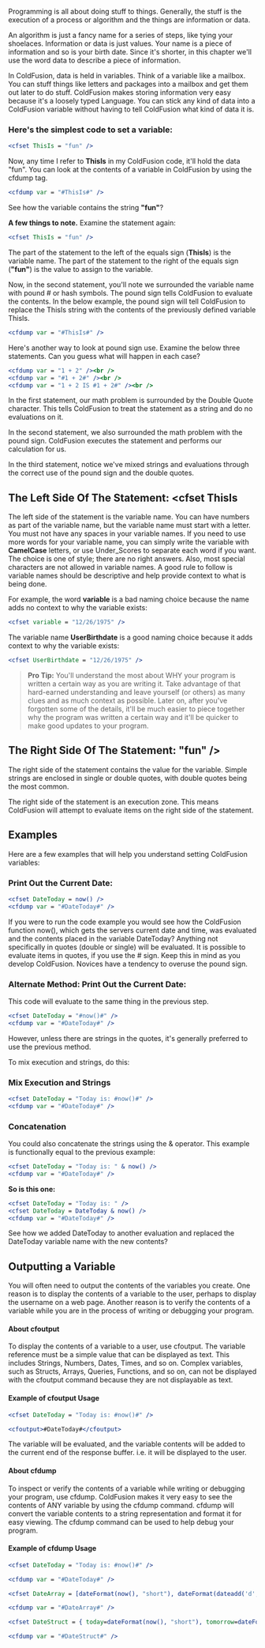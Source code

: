 Programming is all about doing stuff to things. Generally, the stuff is
the execution of a process or algorithm and the things are information
or data.

An algorithm is just a fancy name for a series of steps, like tying your
shoelaces. Information or data is just values. Your name is a piece of
information and so is your birth date. Since it's shorter, in this
chapter we'll use the word data to describe a piece of information.

In ColdFusion, data is held in variables. Think of a variable like a
mailbox. You can stuff things like letters and packages into a mailbox
and get them out later to do stuff. ColdFusion makes storing information
very easy because it's a loosely typed Language. You can stick any kind
of data into a ColdFusion variable without having to tell ColdFusion
what kind of data it is.

### Here's the simplest code to set a variable:

```cfml
<cfset ThisIs = "fun" />
```

Now, any time I refer to **ThisIs** in my ColdFusion code, it'll hold
the data "fun". You can look at the contents of a variable in ColdFusion
by using the cfdump tag.

```cfml
<cfdump var = "#ThisIs#" />
```

See how the variable contains the string **"fun"**?

**A few things to note.** Examine the statement again:

```cfml
<cfset ThisIs = "fun" />
```

The part of the statement to the left of the equals sign (**ThisIs**) is
the variable name. The part of the statement to the right of the equals
sign (**"fun"**) is the value to assign to the variable.

Now, in the second statement, you'll note we surrounded the variable
name with pound \# or hash symbols. The pound sign tells ColdFusion to
evaluate the contents. In the below example, the pound sign will tell
ColdFusion to replace the ThisIs string with the contents of the
previously defined variable ThisIs.

```cfml
<cfdump var = "#ThisIs#" />
```

Here's another way to look at pound sign use. Examine the below three
statements. Can you guess what will happen in each case?

```cfml
<cfdump var = "1 + 2" /><br />
<cfdump var = "#1 + 2#" /><br />
<cfdump var = "1 + 2 IS #1 + 2#" /><br />
```

In the first statement, our math problem is surrounded by the Double
Quote character. This tells ColdFusion to treat the statement as a
string and do no evaluations on it.

In the second statement, we also surrounded the math problem with the
pound sign. ColdFusion executes the statement and performs our
calculation for us.

In the third statement, notice we've mixed strings and evaluations
through the correct use of the pound sign and the double quotes.

## The Left Side Of The Statement: \<cfset ThisIs

The left side of the statement is the variable name. You can have
numbers as part of the variable name, but the variable name must start
with a letter. You must not have any spaces in your variable names. If
you need to use more words for your variable name, you can simply write
the variable with **CamelCase** letters, or use Under\_Scores to
separate each word if you want. The choice is one of style; there are no
right answers. Also, most special characters are not allowed in variable
names. A good rule to follow is variable names should be descriptive and
help provide context to what is being done.

For example, the word **variable** is a bad naming choice because the
name adds no context to why the variable exists:

```cfml
<cfset variable = "12/26/1975" />
```

The variable name **UserBirthdate** is a good naming choice because it
adds context to why the variable exists:

```cfml
<cfset UserBirthdate = "12/26/1975" />
```

> **Pro Tip:** You'll understand the most about WHY your program is
> written a certain way as you are writing it. Take advantage of that
> hard-earned understanding and leave yourself (or others) as many clues
> and as much context as possible. Later on, after you've forgotten some
> of the details, it'll be much easier to piece together why the program
> was written a certain way and it'll be quicker to make good updates to
> your program.

## The Right Side Of The Statement: "fun" /\>

The right side of the statement contains the value for the variable.
Simple strings are enclosed in single or double quotes, with double
quotes being the most common.

The right side of the statement is an execution zone. This means
ColdFusion will attempt to evaluate items on the right side of the
statement.

## Examples

Here are a few examples that will help you understand setting ColdFusion
variables:

### Print Out the Current Date:

```cfml
<cfset DateToday = now() />
<cfdump var = "#DateToday#" />
```

If you were to run the code example you would see how the ColdFusion
function now(), which gets the servers current date and time, was
evaluated and the contents placed in the variable DateToday? Anything
not specifically in quotes (double or single) will be evaluated. It is
possible to evaluate items in quotes, if you use the \# sign. Keep this
in mind as you develop ColdFusion. Novices have a tendency to overuse
the pound sign.

### Alternate Method: Print Out the Current Date:

This code will evaluate to the same thing in the previous step.

```cfml
<cfset DateToday = "#now()#" />
<cfdump var = "#DateToday#" />
```

However, unless there are strings in the quotes, it's generally
preferred to use the previous method.

To mix execution and strings, do this:

### Mix Execution and Strings

```cfml
<cfset DateToday = "Today is: #now()#" />
<cfdump var = "#DateToday#" />
```

### Concatenation

You could also concatenate the strings using the & operator. This
example is functionally equal to the previous example:

```cfml
<cfset DateToday = "Today is: " & now() />
<cfdump var = "#DateToday#" />
```

**So is this one:**

```cfml
<cfset DateToday = "Today is: " />
<cfset DateToday = DateToday & now() />
<cfdump var = "#DateToday#" />
```

See how we added DateToday to another evaluation and replaced the
DateToday variable name with the new contents?

## Outputting a Variable

You will often need to output the contents of the variables you create.
One reason is to display the contents of a variable to the user, perhaps
to display the username on a web page. Another reason is to verify the
contents of a variable while you are in the process of writing or
debugging your program.

#### About cfoutput

To display the contents of a variable to a user, use cfoutput. The
variable reference must be a simple value that can be displayed as text.
This includes Strings, Numbers, Dates, Times, and so on. Complex
variables, such as Structs, Arrays, Queries, Functions, and so on, can
not be displayed with the cfoutput command because they are not
displayable as text.

#### Example of cfoutput Usage

```cfml
<cfset DateToday = "Today is: #now()#" />

<cfoutput>#DateToday#</cfoutput>
```

The variable will be evaluated, and the variable contents will be added
to the current end of the response buffer. i.e. it will be displayed to
the user.

#### About cfdump

To inspect or verify the contents of a variable while writing or
debugging your program, use cfdump. ColdFusion makes it very easy to see
the contents of ANY variable by using the cfdump command. cfdump will
convert the variable contents to a string representation and format it
for easy viewing. The cfdump command can be used to help debug your
program.

#### Example of cfdump Usage

```cfml
<cfset DateToday = "Today is: #now()#" />

<cfdump var = "#DateToday#" />

<cfset DateArray = [dateFormat(now(), "short"), dateFormat(dateadd('d',1,now()), "short"), dateFormat(dateadd('d',2,now()), "short")] />

<cfdump var = "#DateArray#" />

<cfset DateStruct = { today=dateFormat(now(), "short"), tomorrow=dateFormat(dateadd('d',1,now()), "short"), later=dateFormat(dateadd('d',2,now()), "short") } />

<cfdump var = "#DateStruct#" />
```
